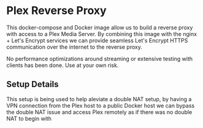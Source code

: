 # Plex Reverse Proxy

This docker-compose and Docker image allow us to build a
reverse proxy with access to a Plex Media Server. By
combining this image with the nginx + Let's Encrypt services
we can provide seamless Let's Encrypt HTTPS communication over the
internet to the reverse proxy.

No performance optimizations around streaming or extensive testing with
clients has been done. Use at your own risk.

## Setup Details
This setup is being used to help aleviate a double NAT setup, by having a VPN
connection from the Plex host to a public Docker host we can bypass the double NAT
issue and access Plex remotely as if there was no double NAT to begin with